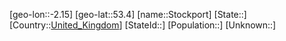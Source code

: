 ﻿---
location: [53.4,-2.15]
type: City
tags:
- geo/City


SpocWebEntityId: 34577
isDeleted: false
confidential: public

---
[geo-lon::-2.15]
[geo-lat::53.4]
[name::Stockport]
[State::]
[Country::[United_Kingdom](geo/Continent/Europe/United_Kingdom.md)]
[StateId::]
[Population::]
[Unknown::]

